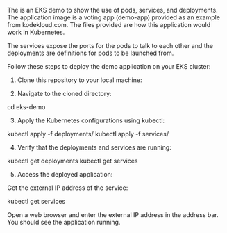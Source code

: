 The is an EKS demo to show the use of pods, services, and deployments. The application image is a voting app (demo-app) provided as an example from kodekloud.com. The files provided are how this application would work in Kubernetes.

The services expose the ports for the pods to talk to each other and the deployments are definitions for pods to be launched from.

Follow these steps to deploy the demo application on your EKS cluster:

1. Clone this repository to your local machine:

2. Navigate to the cloned directory:

cd eks-demo

3. Apply the Kubernetes configurations using kubectl:

kubectl apply -f deployments/
kubectl apply -f services/


4. Verify that the deployments and services are running:

kubectl get deployments
kubectl get services


5. Access the deployed application:

Get the external IP address of the service:

kubectl get services

Open a web browser and enter the external IP address in the address bar. You should see the application running.
